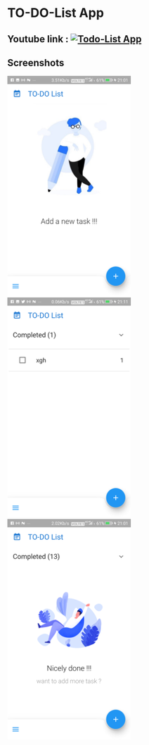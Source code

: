# TO-DO-List App

## Youtube link : [![Todo-List App](http://img.youtube.com/vi/mBfli6kkHHE/0.jpg)](http://www.youtube.com/watch?v=mBfli6kkHH)


## Screenshots

<img src="first appearing.png" height="500em" /> <img src="tracking cmpltd list.png" height="500em" /><img src="anotherState.png" height="500em" />




